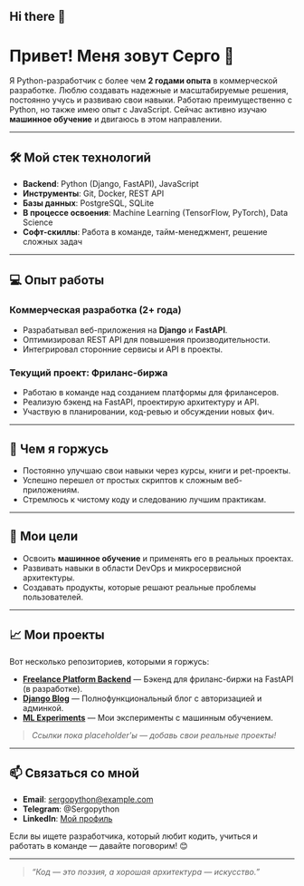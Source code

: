 ## Hi there 👋

# Привет! Меня зовут Серго 👋

Я Python-разработчик с более чем **2 годами опыта** в коммерческой разработке. Люблю создавать надежные и масштабируемые решения, постоянно учусь и развиваю свои навыки. Работаю преимущественно с Python, но также имею опыт с JavaScript. Сейчас активно изучаю **машинное обучение** и двигаюсь в этом направлении.

---

## 🛠 Мой стек технологий

- **Backend**: Python (Django, FastAPI), JavaScript
- **Инструменты**: Git, Docker, REST API
- **Базы данных**: PostgreSQL, SQLite
- **В процессе освоения**: Machine Learning (TensorFlow, PyTorch), Data Science
- **Софт-скиллы**: Работа в команде, тайм-менеджмент, решение сложных задач

---

## 💻 Опыт работы

### Коммерческая разработка (2+ года)
- Разрабатывал веб-приложения на **Django** и **FastAPI**.
- Оптимизировал REST API для повышения производительности.
- Интегрировал сторонние сервисы и API в проекты.

### Текущий проект: Фриланс-биржа
- Работаю в команде над созданием платформы для фрилансеров.
- Реализую бэкенд на FastAPI, проектирую архитектуру и API.
- Участвую в планировании, код-ревью и обсуждении новых фич.

---

## 🌟 Чем я горжусь
- Постоянно улучшаю свои навыки через курсы, книги и pet-проекты.
- Успешно перешел от простых скриптов к сложным веб-приложениям.
- Стремлюсь к чистому коду и следованию лучшим практикам.

---

## 🚀 Мои цели
- Освоить **машинное обучение** и применять его в реальных проектах.
- Развивать навыки в области DevOps и микросервисной архитектуры.
- Создавать продукты, которые решают реальные проблемы пользователей.

---

## 📈 Мои проекты
Вот несколько репозиториев, которыми я горжусь:
- **[Freelance Platform Backend](ссылка)** — Бэкенд для фриланс-биржи на FastAPI (в разработке).
- **[Django Blog](ссылка)** — Полнофункциональный блог с авторизацией и админкой.
- **[ML Experiments](ссылка)** — Мои эксперименты с машинным обучением.

> *Ссылки пока placeholder'ы — добавь свои реальные проекты!*

---

## 📫 Связаться со мной
- **Email**: sergopython@example.com
- **Telegram**: @Sergopython
- **LinkedIn**: [Мой профиль](ссылка)

Если вы ищете разработчика, который любит кодить, учиться и работать в команде — давайте поговорим! 😊

---

> *“Код — это поэзия, а хорошая архитектура — искусство.”*


<!--
**SerMichbboy/SerMIchbboy** is a ✨ _special_ ✨ repository because its `README.md` (this file) appears on your GitHub profile.

Here are some ideas to get you started:

- 🔭 I’m currently working on ...
- 🌱 I’m currently learning ...
- 👯 I’m looking to collaborate on ...
- 🤔 I’m looking for help with ...
- 💬 Ask me about ...
- 📫 How to reach me: ...
- 😄 Pronouns: ...
- ⚡ Fun fact: ...
-->
